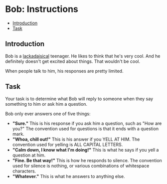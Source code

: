 # Bob: Instructions

- [Introduction](#introduction)
- [Task](#task)

## Introduction

Bob is a [lackadaisical][] teenager. He likes to think that he's very cool. And
he definitely doesn't get excited about things. That wouldn't be cool.

When people talk to him, his responses are pretty limited.

## Task

Your task is to determine what Bob will reply to someone when they say something
to him or ask him a question.

Bob only ever answers one of five things:

- **"Sure."** This is his response if you ask him a question, such as "How are
  you?" The convention used for questions is that it ends with a question mark.
- **"Whoa, chill out!"** This is his answer if you YELL AT HIM. The convention
  used for yelling is ALL CAPITAL LETTERS.
- **"Calm down, I know what I'm doing!"** This is what he says if you yell a
  question at him.
- **"Fine. Be that way!"** This is how he responds to silence. The convention
  used for silence is nothing, or various combinations of whitespace characters.
- **"Whatever."** This is what he answers to anything else.

[lackadaisical]:
  https://www.collinsdictionary.com/dictionary/english/lackadaisical

